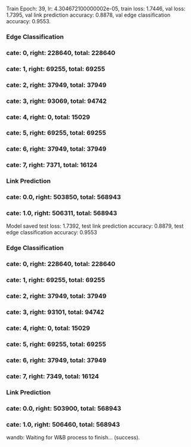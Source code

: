 Train Epoch: 39, lr: 4.304672100000002e-05, train loss: 1.7446, val loss: 1.7395, val link prediction accuracy: 0.8878, val edge classification accuracy: 0.9553.
### Edge Classification
###  cate: 0, right: 228640, total: 228640
###  cate: 1, right: 69255, total: 69255
###  cate: 2, right: 37949, total: 37949
###  cate: 3, right: 93069, total: 94742
###  cate: 4, right: 0, total: 15029
###  cate: 5, right: 69255, total: 69255
###  cate: 6, right: 37949, total: 37949
###  cate: 7, right: 7371, total: 16124
### Link Prediction
###  cate: 0.0, right: 503850, total: 568943
###  cate: 1.0, right: 506311, total: 568943
Model saved
test loss: 1.7392, test link prediction accuracy: 0.8879, test edge classification accuracy: 0.9553
### Edge Classification
###  cate: 0, right: 228640, total: 228640
###  cate: 1, right: 69255, total: 69255
###  cate: 2, right: 37949, total: 37949
###  cate: 3, right: 93101, total: 94742
###  cate: 4, right: 0, total: 15029
###  cate: 5, right: 69255, total: 69255
###  cate: 6, right: 37949, total: 37949
###  cate: 7, right: 7349, total: 16124
### Link Prediction
###  cate: 0.0, right: 503900, total: 568943
###  cate: 1.0, right: 506460, total: 568943
wandb: Waiting for W&B process to finish... (success).